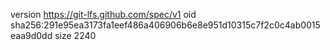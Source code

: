 version https://git-lfs.github.com/spec/v1
oid sha256:291e95ea3173fa1eef486a406906b6e8e951d10315c7f2c0c4ab0015eaa9d0dd
size 2240
